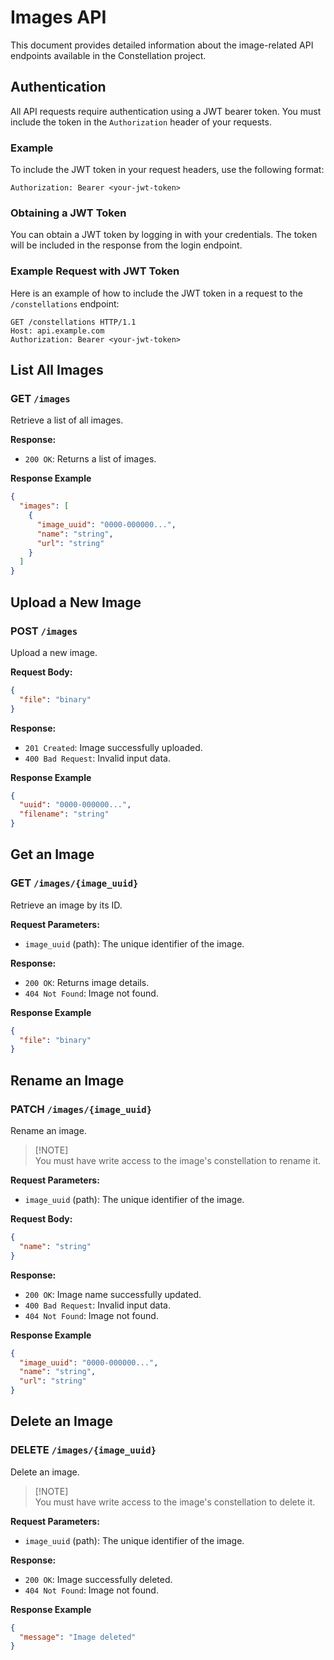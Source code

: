 # Images API

This document provides detailed information about the image-related API endpoints available in the Constellation project.

## Authentication

All API requests require authentication using a JWT bearer token. You must include the token in the `Authorization` header of your requests.

### Example

To include the JWT token in your request headers, use the following format:

```
Authorization: Bearer <your-jwt-token>
```

### Obtaining a JWT Token

You can obtain a JWT token by logging in with your credentials. The token will be included in the response from the login endpoint.

### Example Request with JWT Token

Here is an example of how to include the JWT token in a request to the `/constellations` endpoint:

```http
GET /constellations HTTP/1.1
Host: api.example.com
Authorization: Bearer <your-jwt-token>
```

## List All Images

### GET `/images`
Retrieve a list of all images.

**Response:**
- `200 OK`: Returns a list of images.

**Response Example**
```json
{
  "images": [
    {
      "image_uuid": "0000-000000...",
      "name": "string",
      "url": "string"
    }
  ]
}
```

## Upload a New Image

### POST `/images`
Upload a new image.

**Request Body:**
```json
{
  "file": "binary"
}
```

**Response:**
- `201 Created`: Image successfully uploaded.
- `400 Bad Request`: Invalid input data.

**Response Example**
```json
{
  "uuid": "0000-000000...",
  "filename": "string"
}
```

## Get an Image

### GET `/images/{image_uuid}`
Retrieve an image by its ID.

**Request Parameters:**
- `image_uuid` (path): The unique identifier of the image.

**Response:**
- `200 OK`: Returns image details.
- `404 Not Found`: Image not found.

**Response Example**
```json
{
  "file": "binary"
}
```

## Rename an Image

### PATCH `/images/{image_uuid}`
Rename an image.

> [!NOTE]\
> You must have write access to the image's constellation to rename it.

**Request Parameters:**
- `image_uuid` (path): The unique identifier of the image.

**Request Body:**
```json
{
  "name": "string"
}
```

**Response:**
- `200 OK`: Image name successfully updated.
- `400 Bad Request`: Invalid input data.
- `404 Not Found`: Image not found.

**Response Example**
```json
{
  "image_uuid": "0000-000000...",
  "name": "string",
  "url": "string"
}
```

## Delete an Image

### DELETE `/images/{image_uuid}`
Delete an image.

> [!NOTE]\
> You must have write access to the image's constellation to delete it.

**Request Parameters:**
- `image_uuid` (path): The unique identifier of the image.

**Response:**
- `200 OK`: Image successfully deleted.
- `404 Not Found`: Image not found.

**Response Example**
```json
{
  "message": "Image deleted"
}
```
